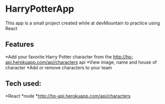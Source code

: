 # HarryPotterApp

This app is a small project created while at devMountain to practice using React

## Features

*Add your favorite Harry Potter character from the http://hp-api.herokuapp.com/api/characters api
*View image, name and house of character
*Add or remove characters to your team

## Tech used:
*React
*node
*http://hp-api.herokuapp.com/api/characters 

